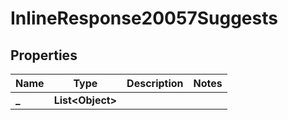 

# InlineResponse20057Suggests

## Properties

Name | Type | Description | Notes
------------ | ------------- | ------------- | -------------
**_** | **List&lt;Object&gt;** |  | 




